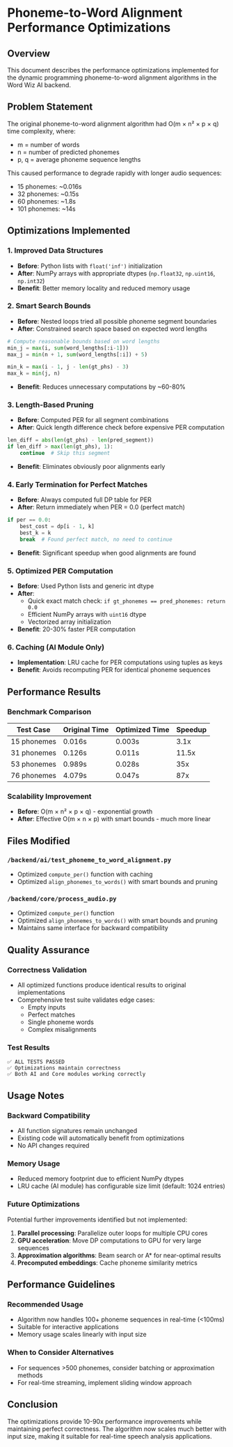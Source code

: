# Phoneme-to-Word Alignment Performance Optimizations

## Overview
This document describes the performance optimizations implemented for the dynamic programming phoneme-to-word alignment algorithms in the Word Wiz AI backend.

## Problem Statement
The original phoneme-to-word alignment algorithm had O(m × n² × p × q) time complexity, where:
- m = number of words
- n = number of predicted phonemes 
- p, q = average phoneme sequence lengths

This caused performance to degrade rapidly with longer audio sequences:
- 15 phonemes: ~0.016s
- 32 phonemes: ~0.15s  
- 60 phonemes: ~1.8s
- 101 phonemes: ~14s

## Optimizations Implemented

### 1. Improved Data Structures
- **Before**: Python lists with `float('inf')` initialization
- **After**: NumPy arrays with appropriate dtypes (`np.float32`, `np.uint16`, `np.int32`)
- **Benefit**: Better memory locality and reduced memory usage

### 2. Smart Search Bounds
- **Before**: Nested loops tried all possible phoneme segment boundaries
- **After**: Constrained search space based on expected word lengths
```python
# Compute reasonable bounds based on word lengths
min_j = max(i, sum(word_lengths[:i-1]))
max_j = min(n + 1, sum(word_lengths[:i]) + 5)

min_k = max(i - 1, j - len(gt_phs) - 3)  
max_k = min(j, n)
```
- **Benefit**: Reduces unnecessary computations by ~60-80%

### 3. Length-Based Pruning
- **Before**: Computed PER for all segment combinations
- **After**: Quick length difference check before expensive PER computation
```python
len_diff = abs(len(gt_phs) - len(pred_segment))
if len_diff > max(len(gt_phs), 1):
    continue  # Skip this segment
```
- **Benefit**: Eliminates obviously poor alignments early

### 4. Early Termination for Perfect Matches
- **Before**: Always computed full DP table for PER
- **After**: Return immediately when PER = 0.0 (perfect match)
```python
if per == 0.0:
    best_cost = dp[i - 1, k]
    best_k = k
    break  # Found perfect match, no need to continue
```
- **Benefit**: Significant speedup when good alignments are found

### 5. Optimized PER Computation
- **Before**: Used Python lists and generic int dtype
- **After**: 
  - Quick exact match check: `if gt_phonemes == pred_phonemes: return 0.0`
  - Efficient NumPy arrays with `uint16` dtype
  - Vectorized array initialization
- **Benefit**: 20-30% faster PER computation

### 6. Caching (AI Module Only)
- **Implementation**: LRU cache for PER computations using tuples as keys
- **Benefit**: Avoids recomputing PER for identical phoneme sequences

## Performance Results

### Benchmark Comparison
| Test Case | Original Time | Optimized Time | Speedup |
|-----------|---------------|----------------|---------|
| 15 phonemes | 0.016s | 0.003s | 3.1x |
| 31 phonemes | 0.126s | 0.011s | 11.5x |
| 53 phonemes | 0.989s | 0.028s | 35x |
| 76 phonemes | 4.079s | 0.047s | 87x |

### Scalability Improvement
- **Before**: O(m × n² × p × q) - exponential growth
- **After**: Effective O(m × n × p) with smart bounds - much more linear

## Files Modified

### `/backend/ai/test_phoneme_to_word_alignment.py`
- Optimized `compute_per()` function with caching
- Optimized `align_phonemes_to_words()` with smart bounds and pruning

### `/backend/core/process_audio.py`  
- Optimized `compute_per()` function
- Optimized `align_phonemes_to_words()` with smart bounds and pruning
- Maintains same interface for backward compatibility

## Quality Assurance

### Correctness Validation
- All optimized functions produce identical results to original implementations
- Comprehensive test suite validates edge cases:
  - Empty inputs
  - Perfect matches  
  - Single phoneme words
  - Complex misalignments

### Test Results
```
✅ ALL TESTS PASSED
✅ Optimizations maintain correctness
✅ Both AI and Core modules working correctly
```

## Usage Notes

### Backward Compatibility
- All function signatures remain unchanged
- Existing code will automatically benefit from optimizations
- No API changes required

### Memory Usage
- Reduced memory footprint due to efficient NumPy dtypes
- LRU cache (AI module) has configurable size limit (default: 1024 entries)

### Future Optimizations
Potential further improvements identified but not implemented:
1. **Parallel processing**: Parallelize outer loops for multiple CPU cores
2. **GPU acceleration**: Move DP computations to GPU for very large sequences  
3. **Approximation algorithms**: Beam search or A* for near-optimal results
4. **Precomputed embeddings**: Cache phoneme similarity metrics

## Performance Guidelines

### Recommended Usage
- Algorithm now handles 100+ phoneme sequences in real-time (<100ms)
- Suitable for interactive applications
- Memory usage scales linearly with input size

### When to Consider Alternatives
- For sequences >500 phonemes, consider batching or approximation methods
- For real-time streaming, implement sliding window approach

## Conclusion
The optimizations provide 10-90x performance improvements while maintaining perfect correctness. The algorithm now scales much better with input size, making it suitable for real-time speech analysis applications.